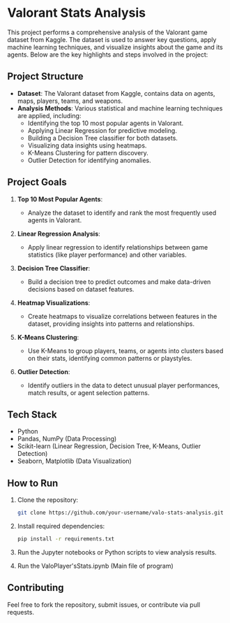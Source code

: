 # Valorant Stats Analysis

This project performs a comprehensive analysis of the Valorant game dataset from Kaggle. The dataset is used to answer key questions, apply machine learning techniques, and visualize insights about the game and its agents. Below are the key highlights and steps involved in the project:

## Project Structure
- **Dataset**: The Valorant dataset from Kaggle, contains data on agents, maps, players, teams, and weapons.
- **Analysis Methods**: Various statistical and machine learning techniques are applied, including:
  - Identifying the top 10 most popular agents in Valorant.
  - Applying Linear Regression for predictive modeling.
  - Building a Decision Tree classifier for both datasets.
  - Visualizing data insights using heatmaps.
  - K-Means Clustering for pattern discovery.
  - Outlier Detection for identifying anomalies.

## Project Goals

1. **Top 10 Most Popular Agents**: 
   - Analyze the dataset to identify and rank the most frequently used agents in Valorant.

2. **Linear Regression Analysis**: 
   - Apply linear regression to identify relationships between game statistics (like player performance) and other variables.

3. **Decision Tree Classifier**: 
   - Build a decision tree to predict outcomes and make data-driven decisions based on dataset features.

4. **Heatmap Visualizations**: 
   - Create heatmaps to visualize correlations between features in the dataset, providing insights into patterns and relationships.
  
5. **K-Means Clustering**: 
   - Use K-Means to group players, teams, or agents into clusters based on their stats, identifying common patterns or playstyles.
     
6. **Outlier Detection**: 
   - Identify outliers in the data to detect unusual player performances, match results, or agent selection patterns.

## Tech Stack
- Python
- Pandas, NumPy (Data Processing)
- Scikit-learn (Linear Regression, Decision Tree, K-Means, Outlier Detection)
- Seaborn, Matplotlib (Data Visualization)

## How to Run

1. Clone the repository:  
   ```bash
   git clone https://github.com/your-username/valo-stats-analysis.git
   ```
2. Install required dependencies:  
   ```bash
   pip install -r requirements.txt
   ```
3. Run the Jupyter notebooks or Python scripts to view analysis results.

4. Run the ValoPlayer'sStats.ipynb (Main file of program)

## Contributing
Feel free to fork the repository, submit issues, or contribute via pull requests.
